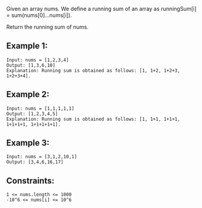 Given an array nums. We define a running sum of an array as runningSum[i] = sum(nums[0]…nums[i]).

Return the running sum of nums.

 

## Example 1:
```
Input: nums = [1,2,3,4]
Output: [1,3,6,10]
Explanation: Running sum is obtained as follows: [1, 1+2, 1+2+3, 1+2+3+4].
```
## Example 2:
```
Input: nums = [1,1,1,1,1]
Output: [1,2,3,4,5]
Explanation: Running sum is obtained as follows: [1, 1+1, 1+1+1, 1+1+1+1, 1+1+1+1+1].
```
## Example 3:
```
Input: nums = [3,1,2,10,1]
Output: [3,4,6,16,17]
```

## Constraints:
```
1 <= nums.length <= 1000
-10^6 <= nums[i] <= 10^6
```